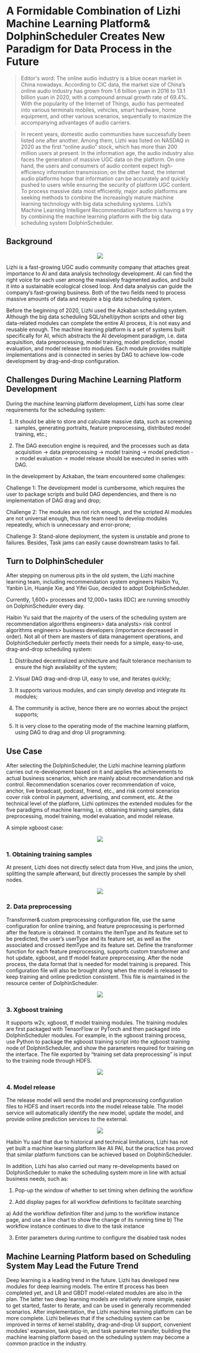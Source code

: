 # A Formidable Combination of Lizhi Machine Learning Platform& DolphinScheduler Creates New Paradigm for Data Process in the Future

>Editor's word: The online audio industry is a blue ocean market in China nowadays. According to CIC data, the market size of China’s online audio industry has grown from 1.6 billion yuan in 2016 to 13.1 billion yuan in 2020, with a compound annual growth rate of 69.4%. With the popularity of the Internet of Things, audio has permeated into various terminals mobiles, vehicles, smart hardware, home equipment, and other various scenarios, sequentially to maximize the accompanying advantages of audio carriers.

>In recent years, domestic audio communities have successfully been listed one after another. Among them, Lizhi was listed on NASDAQ in 2020 as the first “online audio” stock, which has more than 200 million users at present. In the information age, the audio industry also faces the generation of massive UGC data on the platform. On one hand, the users and consumers of audio content expect high-efficiency information transmission; on the other hand, the internet audio platforms hope that information can be accurately and quickly pushed to users while ensuring the security of platform UGC content. To process massive data most efficiently, major audio platforms are seeking methods to combine the increasingly mature machine learning technology with big data scheduling systems. Lizhi’s Machine Learning Intelligent Recommendation Platform is having a try by combining the machine learning platform with the big data scheduling system DolphinScheduler.

## Background

<div align=center>
<img src="https://s1.imgpp.com/2021/11/23/radio-g360707f44_1920.md.jpg"/>
</div>

Lizhi is a fast-growing UGC audio community company that attaches great importance to AI and data analysis technology development. AI can find the right voice for each user among the massively fragmented audios, and build it into a sustainable ecological closed loop. And data analysis can guide the company’s fast-growing business. Both of the two fields need to process massive amounts of data and require a big data scheduling system.

Before the beginning of 2020, Lizhi used the Azkaban scheduling system. Although the big data scheduling SQL/shell/python scripts and other big data-related modules can complete the entire AI process, it is not easy and reusable enough. The machine learning platform is a set of systems built specifically for AI, which abstracts the AI development paradigm, i.e. data acquisition, data preprocessing, model training, model prediction, model evaluation, and model release into modules. Each module provides multiple implementations and is connected in series by DAG to achieve low-code development by drag-and-drop configuration.
## Challenges During Machine Learning Platform Development
During the machine learning platform development, Lizhi has some clear requirements for the scheduling system:

1. It should be able to store and calculate massive data, such as screening samples, generating portraits, feature preprocessing, distributed model training, etc.;

2. The DAG execution engine is required, and the processes such as data acquisition -> data preprocessing -> model training -> model prediction -> model evaluation -> model release should be executed in series with DAG.

In the development by Azkaban, the team encountered some challenges:

Challenge 1: The development model is cumbersome, which requires the user to package scripts and build DAG dependencies, and there is no implementation of DAG drag and drop;

Challenge 2: The modules are not rich enough, and the scripted AI modules are not universal enough, thus the team need to develop modules repeatedly, which is unnecessary and error-prone;

Challenge 3: Stand-alone deployment, the system is unstable and prone to failures. Besides, Task jams can easily cause downstream tasks to fail.

## Turn to DolphinScheduler

After stepping on numerous pits in the old system, the Lizhi machine learning team, including recommendation system engineers Haibin Yu, Yanbin Lin, Huanjie Xie, and Yifei Guo, decided to adopt DolphinScheduler.

Currently, 1,600+ processes and 12,000+ tasks (IDC) are running smoothly on DolphinScheduler every day.

Haibin Yu said that the majority of the users of the scheduling system are recommendation algorithms engineers> data analysts> risk control algorithms engineers> business developers (importance decreased in order). Not all of them are masters of data management operations, and DolphinScheduler perfectly meets their needs for a simple, easy-to-use, drag-and-drop scheduling system:

1. Distributed decentralized architecture and fault tolerance mechanism to ensure the high availability of the system;

2. Visual DAG drag-and-drop UI, easy to use, and iterates quickly;

3. It supports various modules, and can simply develop and integrate its modules;

4. The community is active, hence there are no worries about the project supports;

5. It is very close to the operating mode of the machine learning platform, using DAG to drag and drop UI programming.

## Use Case

After selecting the DolphinScheduler, the Lizhi machine learning platform carries out re-development based on it and applies the achievements to actual business scenarios, which are mainly about recommendation and risk control. Recommendation scenarios cover recommendation of voice, anchor, live broadcast, podcast, friend, etc., and risk control scenarios cover risk control in payment, advertising, and comment, etc.
At the technical level of the platform, Lizhi optimizes the extended modules for the five paradigms of machine learning, i.e. obtaining training samples, data preprocessing, model training, model evaluation, and model release.

A simple xgboost case:

<div align=center>
<img src="https://s1.imgpp.com/2021/11/23/1.png"/>
</div>

### 1. Obtaining training samples

At present, Lizhi does not directly select data from Hive, and joins the union, splitting the sample afterward, but directly processes the sample by shell nodes.

<div align=center>
<img src="https://s1.imgpp.com/2021/11/23/2.png"/>
</div>

### 2. Data preprocessing

Transformer& custom preprocessing configuration file, use the same configuration for online training, and feature preprocessing is performed after the feature is obtained. It contains the itemType and its feature set to be predicted, the user’s userType and its feature set, as well as the associated and crossed itemType and its feature set. Define the transformer function for each feature preprocessing, supports custom transformer and hot update, xgboost, and tf model feature preprocessing. After the node process, the data format that is needed for model training is prepared. This configuration file will also be brought along when the model is released to keep training and online prediction consistent. This file is maintained in the resource center of DolphinScheduler.

<div align=center>
<img src="https://s1.imgpp.com/2021/11/23/2.png"/>
</div>


### 3. Xgboost training

It supports w2v, xgboost, tf model training modules. The training modules are first packaged with TensorFlow or PyTorch and then packaged into DolphinScheduler modules.
For example, in the xgboost training process, use Python to package the xgboost training script into the xgboost training node of DolphinScheduler, and show the parameters required for training on the interface. The file exported by “training set data preprocessing” is input to the training node through HDFS.

<div align=center>
<img src="https://s1.imgpp.com/2021/11/23/3.png"/>
</div>

### 4. Model release


The release model will send the model and preprocessing configuration files to HDFS and insert records into the model release table. The model service will automatically identify the new model, update the model, and provide online prediction services to the external.

<div align=center>
<img src="https://s1.imgpp.com/2021/11/23/4.png"/>
</div>


Haibin Yu said that due to historical and technical limitations, Lizhi has not yet built a machine learning platform like Ali PAI, but the practice has proved that similar platform functions can be achieved based on DolphinScheduler.

In addition, Lizhi has also carried out many re-developments based on DolphinScheduler to make the scheduling system more in line with actual business needs, such as:

1. Pop-up the window of whether to set timing when defining the workflow

2. Add display pages for all workflow definitions to facilitate searching
 
  a) Add the workflow definition filter and jump to the workflow instance page, and use a line chart to show the change of its running time
  b) The workflow instance continues to dive to the task instance

3. Enter parameters during runtime to configure the disabled task nodes

## Machine Learning Platform based on Scheduling System May Lead the Future Trend

Deep learning is a leading trend in the future. Lizhi has developed new modules for deep learning models. The entire tf process has been completed yet, and LR and GBDT model-related modules are also in the plan. The latter two deep learning models are relatively more simple, easier to get started, faster to iterate, and can be used in generally recommended scenarios. After implementation, the Lizhi machine learning platform can be more complete.
Lizhi believes that if the scheduling system can be improved in terms of kernel stability, drag-and-drop UI support, convenient modules' expansion, task plug-in, and task parameter transfer, building the machine learning platform based on the scheduling system may become a common practice in the industry.
